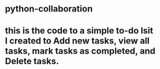 # python-collaboration
# this is the code to a simple to-do lsit I created to Add new tasks, view all tasks, mark tasks as completed, and Delete tasks.
